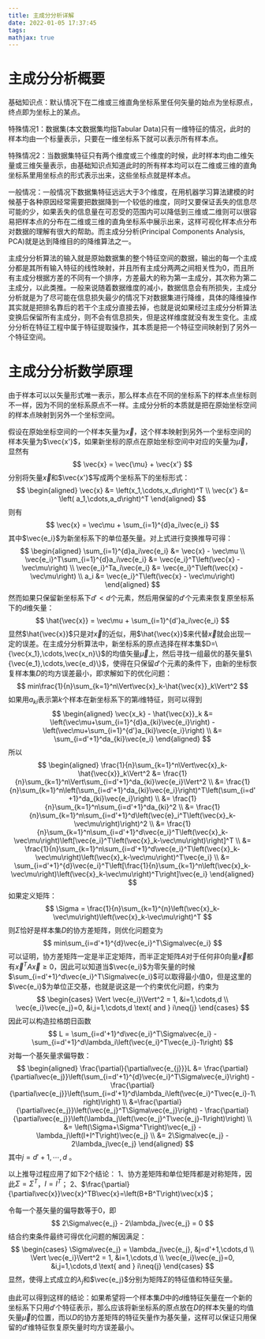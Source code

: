 ```yaml
---
title: 主成分分析详解
date: 2022-01-05 17:37:45
tags:
mathjax: true
---
```


# 主成分分析概要

基础知识点：默认情况下在二维或三维直角坐标系里任何矢量的始点为坐标原点，终点即为坐标上的某点。

特殊情况1：数据集(本文数据集均指Tabular Data)只有一维特征的情况，此时的样本均由一个标量表示，只要在一维坐标系下就可以表示所有样本点。

特殊情况2：当数据集特征只有两个维度或三个维度的时候，此时样本均由二维矢量或三维矢量表示，由基础知识点知道此时的所有样本均可以在二维或三维的直角坐标系里用坐标点的形式表示出来，这些坐标点就是样本点。

一般情况：一般情况下数据集特征远远大于3个维度，在用机器学习算法建模的时候基于各种原因经常需要把数据降到一个较低的维度，同时又要保证丢失的信息尽可能的少，如果丢失的信息量在可忍受的范围内可以降低到三维或二维则可以很容易把样本点的分布在二维或三维的直角坐标系中展示出来，这样可视化样本点分布对数据的理解有很大的帮助。而主成分分析(Principal Components Analysis, PCA)就是达到降维目的的降维算法之一。

主成分分析算法的输入就是原始数据集的整个特征空间的数据，输出的每一个主成分都是其所有输入特征的线性映射，并且所有主成分两两之间相关性为0，而且所有主成分根据方差的不同有一个排序，方差最大的称为第一主成分，其次称为第二主成分，以此类推。一般来说随着数据维度的减小，数据信息会有所损失，主成分分析就是为了尽可能在信息损失最少的情况下对数据集进行降维，具体的降维操作其实就是把排名靠后的若干个主成分直接去掉，也就是说如果经过主成分分析算法变换后保留所有主成分，则不会有信息损失，但是这样维度就没有发生变化。主成分分析在特征工程中属于特征提取操作，其本质是把一个特征空间映射到了另外一个特征空间。

# 主成分分析数学原理

由于样本可以以矢量形式唯一表示，那么样本点在不同的坐标系下的样本点坐标则不一样，因为不同的坐标系原点不一样。主成分分析的本质就是把在原始坐标空间的样本点映射到另外一个坐标空间。

假设在原始坐标空间的一个样本矢量为$\vec{x}$，这个样本映射到另外一个坐标空间的样本矢量为$\vec{x'}$，如果新坐标的原点在原始坐标空间中对应的矢量为$\vec{\mu}$，显然有
$$
\vec{x} = \vec{\mu} + \vec{x'}
$$
分别将矢量$\vec{x}$和$\vec{x'}$写成两个坐标系下的坐标形式：
$$
\begin{aligned}
\vec{x} &= \left(x_1,\cdots,x_d\right)^T \\
\vec{x'} &= \left( a_1,\cdots,a_d\right)^T
\end{aligned}
$$
则有
$$
\vec{x} = \vec\mu + \sum_{i=1}^{d}a_i\vec{e_i}
$$
其中$\vec{e_i}$为新坐标系下的单位基矢量。对上式进行变换推导可得：
$$
\begin{aligned}
\sum_{i=1}^{d}a_i\vec{e_i} &= \vec{x} - \vec\mu \\
\vec{e_i}^T\sum_{i=1}^{d}a_i\vec{e_i} &= \vec{e_i}^T\left(\vec{x} - \vec\mu\right) \\
\vec{e_i}^Ta_i\vec{e_i} &= \vec{e_i}^T\left(\vec{x} - \vec\mu\right) \\
a_i &= \vec{e_i}^T\left(\vec{x} - \vec\mu\right)
\end{aligned}
$$
然而如果只保留新坐标系下$d'<d$个元素，然后用保留的$d'$个元素来恢复原坐标系下的$d$维矢量：
$$
\hat{\vec{x}} = \vec\mu + \sum_{i=1}^{d'}a_i\vec{e_i}
$$
显然$\hat{\vec{x}}$只是对$\vec{x}$的近似，用$\hat{\vec{x}}$来代替$\vec{x}$就会出现一定的误差。在主成分分析算法中，新坐标系的原点选择在样本集$D=\{\vec{x_1},\cdots,\vec{x_n}\}$的均值矢量$\vec\mu$上，然后寻找一组最优的基矢量$\{\vec{e_1},\cdots,\vec{e_d}\}$，使得在只保留$d'$个元素的条件下，由新的坐标恢复样本集$D$的均方误差最小，即求解如下的优化问题：
$$
min\frac{1}{n}\sum_{k=1}^n\Vert\vec{x}_k-\hat{\vec{x}}_k\Vert^2
$$
如果用$a_{ki}$表示第$k$个样本在新坐标系下的第$i$维特征，则可以得到
$$
\begin{aligned}
\vec{x_k} - \hat{\vec{x}}_k &= \left(\vec\mu+\sum_{i=1}^{d}a_{ki}\vec{e_i}\right) - \left(\vec\mu+\sum_{i=1}^{d'}a_{ki}\vec{e_i}\right) \\
&= \sum_{i=d'+1}^da_{ki}\vec{e_i}
\end{aligned}
$$
所以
$$
\begin{aligned}
\frac{1}{n}\sum_{k=1}^n\Vert\vec{x}_k-\hat{\vec{x}}_k\Vert^2 &= \frac{1}{n}\sum_{k=1}^n\Vert\sum_{i=d'+1}^da_{ki}\vec{e_i}\Vert^2 \\
&= \frac{1}{n}\sum_{k=1}^n\left(\sum_{i=d'+1}^da_{ki}\vec{e_i}\right)^T\left(\sum_{i=d'+1}^da_{ki}\vec{e_i}\right) \\
&= \frac{1}{n}\sum_{k=1}^n\sum_{i=d'+1}^da_{ki}^2 \\
&= \frac{1}{n}\sum_{k=1}^n\sum_{i=d'+1}^d\left(\vec{e}_i^T\left(\vec{x}_k-\vec\mu\right)\right)^2 \\
&= \frac{1}{n}\sum_{k=1}^n\sum_{i=d'+1}^d\vec{e_i}^T\left(\vec{x}_k-\vec\mu\right)\left[\vec{e_i}^T\left(\vec{x}_k-\vec\mu\right)\right]^T \\
&= \frac{1}{n}\sum_{k=1}^n\sum_{i=d'+1}^d\vec{e_i}^T\left(\vec{x}_k-\vec\mu\right)\left(\vec{x}_k-\vec\mu\right)^T\vec{e_i} \\
&= \sum_{i=d'+1}^{d}\vec{e_i}^T\left[\frac{1}{n}\sum_{k=1}^n\left(\vec{x}_k-\vec\mu\right)\left(\vec{x}_k-\vec\mu\right)^T\right]\vec{e_i}
\end{aligned}
$$
如果定义矩阵：
$$
\Sigma = \frac{1}{n}\sum_{k=1}^{n}\left(\vec{x}_k-\vec\mu\right)\left(\vec{x}_k-\vec\mu\right)^T
$$
则$\Sigma$恰好是样本集$D$的协方差矩阵，则优化问题变为
$$
min\sum_{i=d'+1}^{d}\vec{e_i}^T\Sigma\vec{e_i}
$$
可以证明，协方差矩阵一定是半正定矩阵，而半正定矩阵$A$对于任何非0向量$\vec{x}$都有$\vec{x}^TA\vec{x}\geq0$，因此可以知道当$\vec{e_i}$为零矢量的时候$\sum_{i=d'+1}^d\vec{e_i}^T\Sigma\vec{e_i}$可以取得最小值0，但是这里的$\vec{e_i}$为单位正交基，也就是说这是一个约束优化问题，约束为
$$
\begin{cases}
\Vert \vec{e_i}\Vert^2 = 1, &i=1,\cdots,d \\
\vec{e_i}\vec{e_j}=0, &i,j=1,\cdots,d \text{ and } i\neq{j} 
\end{cases}
$$
因此可以构造拉格朗日函数
$$
L = \sum_{i=d'+1}^d\vec{e_i}^T\Sigma\vec{e_i} - \sum_{i=d'+1}^d\lambda_i\left(\vec{e_i}^T\vec{e_i}-1\right)
$$
对每一个基矢量求偏导数：
$$
\begin{aligned}
\frac{\partial}{\partial\vec{e_{j}}}L &= \frac{\partial}{\partial\vec{e_j}}\left(\sum_{i=d'+1}^{d}\vec{e_i}^T\Sigma\vec{e_i}\right) - \frac{\partial}{\partial\vec{e_j}}\left(\sum_{i=d'+1}^d\lambda_i\left(\vec{e_i}^T\vec{e_i}-1\right)\right) \\
&=\frac{\partial}{\partial\vec{e_j}}\left(\vec{e_j}^T\Sigma\vec{e_j}\right) - \frac{\partial}{\partial\vec{e_j}}\left(\lambda_j\left(\vec{e_j}^T\vec{e_j}-1\right)\right) \\
&= \left(\Sigma+\Sigma^T\right)\vec{e_j} - \lambda_j\left(I+I^T\right)\vec{e_j} \\
&= 2\Sigma\vec{e_j} - 2\lambda_j\vec{e_j}
\end{aligned}
$$
其中$j=d'+1,\cdots,d$ 。

以上推导过程应用了如下2个结论：
1、协方差矩阵和单位矩阵都是对称矩阵，因此$\Sigma=\Sigma^T$，$I=I^T$；
2、$\frac{\partial}{\partial\vec{x}}\vec{x}^TB\vec{x}=\left(B+B^T\right)\vec{x}$；

令每一个基矢量的偏导数等于0，即
$$
2\Sigma\vec{e_j} - 2\lambda_j\vec{e_j} = 0
$$
结合约束条件最终可得优化问题的解因满足：
$$
\begin{cases}
\Sigma\vec{e_j} = \lambda_j\vec{e_j}, &j=d'+1,\cdots,d \\
\Vert \vec{e_i}\Vert^2 = 1, &i=1,\cdots,d \\
\vec{e_i}\vec{e_j}=0, &i,j=1,\cdots,d \text{ and } i\neq{j}
\end{cases}
$$
显然，使得上式成立的$\lambda_j$和$\vec{e_j}$分别为矩阵$\Sigma$的特征值和特征矢量。

由此可以得到这样的结论：如果希望将一个样本集$D$中的$d$维特征矢量在一个新的坐标系下只用$d'$个特征表示，那么应该将新坐标系的原点放在$D$的样本矢量的均值矢量$\vec\mu$的位置，而以$D$的协方差矩阵的特征矢量作为基矢量，这样可以保证只用保留的$d'$维特征恢复原矢量时均方误差最小。
